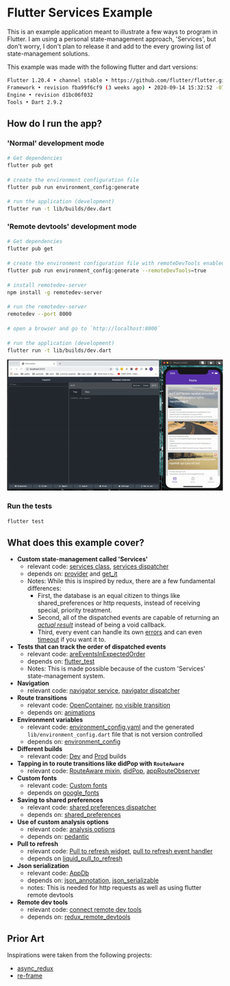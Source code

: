 # Flutter Services Example

This is an example application meant to illustrate a few ways to program in Flutter.
I am using a personal state-management approach, 'Services', but don't worry, I don't plan to release it and add to the every growing list of state-management solutions.

This example was made with the following flutter and dart versions:
```sh
Flutter 1.20.4 • channel stable • https://github.com/flutter/flutter.git
Framework • revision fba99f6cf9 (3 weeks ago) • 2020-09-14 15:32:52 -0700
Engine • revision d1bc06f032
Tools • Dart 2.9.2
```

## How do I run the app?

### 'Normal' development mode

```sh
# Get dependencies
flutter pub get

# create the environment configuration file
flutter pub run environment_config:generate

# run the application (development)
flutter run -t lib/builds/dev.dart
```

### 'Remote devtools' development mode

```sh
# Get dependencies
flutter pub get

# create the environment configuration file with remoteDevTools enabled
flutter pub run environment_config:generate --remoteDevTools=true

# install remotedev-server
npm install -g remotedev-server

# run the remotedev-server
remotedev --port 8000

# open a browser and go to `http://localhost:8000`

# run the application (development)
flutter run -t lib/builds/dev.dart
```

![remote devtools gif not found](remote_devtools.gif)

### Run the tests

```sh
flutter test
```

## What does this example cover?

- **Custom state-management called 'Services'**
  - relevant code: [services class](https://github.com/gadfly361/flutter_services_example/blob/master/lib/framework/services.dart), [services dispatcher](https://github.com/gadfly361/flutter_services_example/blob/master/lib/services/services_event_dispatcher.dart) 
  - depends on: [provider](https://pub.dev/packages/provider) and [get_it](https://pub.dev/packages/get_it)
  - Notes: While this is inspired by redux, there are a few fundamental differences: 
    - First, the database is an equal citizen to things like shared_preferences or http requests, instead of receiving special, priority treatment.
    - Second, all of the dispatched events are capable of returning an [*actual result*](https://github.com/gadfly361/flutter_services_example/blob/master/lib/pages/posts/overview/body_wrapper.dart#L44) instead of being a void callback. 
    - Third, every event can handle its own [errors](https://github.com/gadfly361/flutter_services_example/blob/master/lib/pages/posts/overview/body_wrapper.dart#L60) and can even [timeout](https://github.com/gadfly361/flutter_services_example/blob/master/lib/pages/posts/overview/body_wrapper.dart#L48) if you want it to.
- **Tests that can track the order of dispatched events**
  - relevant code: [areEventsInExpectedOrder](https://github.com/gadfly361/flutter_services_example/blob/master/test/pages/posts/overview/page_test.dart#L56-L64)
  - depends on: [flutter_test](https://api.flutter.dev/flutter/flutter_test/flutter_test-library.html)
  - Notes: This is made possible because of the custom 'Services' state-management system.
- **Navigation**
  - relevant code: [navigator service](https://github.com/gadfly361/flutter_services_example/blob/master/lib/services/navigator/service.dart), [navigator dispatcher](https://github.com/gadfly361/flutter_services_example/blob/master/lib/services/navigator/service_event_dispatcher.dart)
- **Route transitions**
  - relevant code: [OpenContainer](https://github.com/gadfly361/flutter_services_example/blob/master/lib/pages/posts/overview/widgets_connector/posts_list.dart#L48), [no visible transition](https://github.com/gadfly361/flutter_services_example/blob/master/lib/services/navigator/route_transitions/no_visible_transition.dart) 
  - depends on: [animations](https://pub.dev/packages/animations)
- **Environment variables**
  - relevant code: [environment_config.yaml](https://github.com/gadfly361/flutter_services_example/blob/master/environment_config.yaml) and the generated `lib/environment_config.dart` file that is not version controlled
  - depends on: [environment_config](https://pub.dev/packages/environment_config)
- **Different builds**
  - relevant code: [Dev](https://github.com/gadfly361/flutter_services_example/blob/master/lib/builds/dev.dart) and [Prod](https://github.com/gadfly361/flutter_services_example/blob/master/lib/builds/prod.dart) builds
- **Tapping in to route transitions like didPop with `RouteAware`**
  - relevant code: [RouteAware mixin](https://github.com/gadfly361/flutter_services_example/blob/master/lib/pages/posts/overview/body_wrapper.dart#L21), [didPop](https://github.com/gadfly361/flutter_services_example/blob/e6a518cfe48bef951e6b5981a2cef298e6d028af/lib/pages/posts/overview/body_wrapper.dart#L66), [appRouteObserver](https://github.com/gadfly361/flutter_services_example/blob/e6a518cfe48bef951e6b5981a2cef298e6d028af/lib/app_root.dart#L62) 
- **Custom fonts**
  - relevant code: [Custom fonts](https://github.com/gadfly361/flutter_services_example/blob/master/lib/shared/styles/text_theme.dart)
  - depends on [google_fonts](https://pub.dev/packages/google_fonts)
- **Saving to shared preferences**
  - relevant code: [shared preferences dispatcher](https://github.com/gadfly361/flutter_services_example/blob/master/lib/services/shared_preferences/service_event_dispatcher.dart)
  - depends on: [shared_preferences](https://pub.dev/packages/shared_preferences)
- **Use of custom analysis options** 
  - relevant code: [analysis options](https://github.com/gadfly361/flutter_services_example/blob/master/analysis_options.yaml)
  - depends on: [pedantic](https://pub.dev/packages/pedantic)
- **Pull to refresh** 
  - relevant code: [Pull to refresh widget](https://github.com/gadfly361/flutter_services_example/blob/master/lib/pages/posts/overview/widgets_connector/posts_list.dart#L27), [pull to refresh event handler](https://github.com/gadfly361/flutter_services_example/blob/master/lib/services/pull_to_refresh/service_event_handler.dart)  
  - depends on [liquid_pull_to_refresh](https://pub.dev/packages/liquid_pull_to_refresh)
- **Json serialization**
  - relevant code: [AppDb](https://github.com/gadfly361/flutter_services_example/blob/master/lib/services/db/app_db.dart#L8)
  - depends on: [json_annotation](https://pub.dev/packages/json_annotation), [json_serializable](https://pub.dev/packages/json_serializable)
  - notes: This is needed for http requests as well as using flutter remote devtools
- **Remote dev tools**
  - relevant code: [connect remote dev tools](https://github.com/gadfly361/flutter_services_example/blob/master/lib/builds/dev.dart#L62)
  - depends on: [redux_remote_devtools](https://pub.dev/packages/redux_remote_devtools) 

## Prior Art

Inspirations were taken from the following projects:

- [async_redux](https://pub.dev/packages/async_redux)
- [re-frame](https://github.com/Day8/re-frame)

